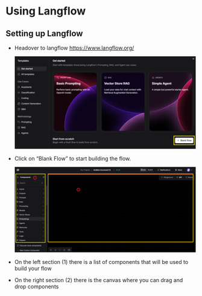 # Using Langflow

## Setting up Langflow

- Headover to langflow
  https://www.langflow.org/

  ![Langflow Homepage](./images/criteira_and_report/langflow-homepage.png)

- Click on “Blank Flow” to start building the flow.

  ![Langflow Sections](./images/criteira_and_report/langflow-sections.png)

- On the left section (1) there is a list of components that will be used to build your flow
- On the right section (2) there is the canvas where you can drag and drop components
